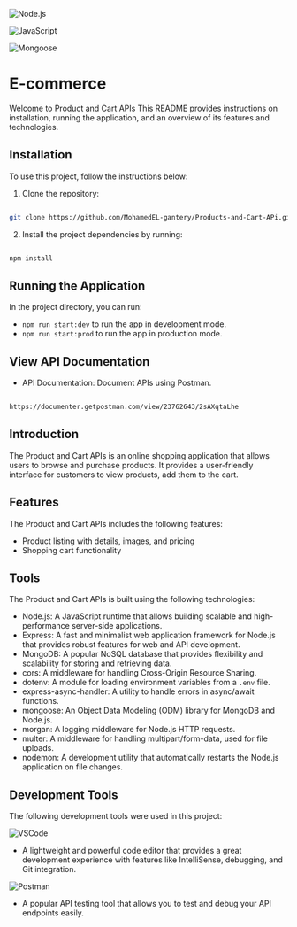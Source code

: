 ![Node.js](https://img.shields.io/badge/Node.js-20.11.0-green?logo=node.js)

![JavaScript](https://img.shields.io/badge/JavaScript-ES6+-F7DF1E?logo=javascript&logoColor=yellow)

![Mongoose](https://img.shields.io/badge/Mongoose-8.6.3-880000?logo=mongoose&logoColor=red)

# E-commerce

Welcome to Product and Cart APIs This README provides instructions on installation, running the application, and an overview of its features and technologies.

## Installation

To use this project, follow the instructions below:

1. Clone the repository:

```bash

git clone https://github.com/MohamedEL-gantery/Products-and-Cart-APi.git

```

2. Install the project dependencies by running:

```bash

npm install

```

## Running the Application

In the project directory, you can run:

- `npm run start:dev` to run the app in development mode.
- `npm run start:prod` to run the app in production mode.

## View API Documentation

- API Documentation: Document APIs using Postman.

```bash

https://documenter.getpostman.com/view/23762643/2sAXqtaLhe

```

## Introduction

The Product and Cart APIs is an online shopping application that allows users to browse and purchase products. It provides a user-friendly interface for customers to view products, add them to the cart.

## Features

The Product and Cart APIs includes the following features:

- Product listing with details, images, and pricing
- Shopping cart functionality

## Tools

The Product and Cart APIs is built using the following technologies:

- Node.js: A JavaScript runtime that allows building scalable and high-performance server-side applications.
- Express: A fast and minimalist web application framework for Node.js that provides robust features for web and API development.
- MongoDB: A popular NoSQL database that provides flexibility and scalability for storing and retrieving data.
- cors: A middleware for handling Cross-Origin Resource Sharing.
- dotenv: A module for loading environment variables from a `.env` file.
- express-async-handler: A utility to handle errors in async/await functions.
- mongoose: An Object Data Modeling (ODM) library for MongoDB and Node.js.
- morgan: A logging middleware for Node.js HTTP requests.
- multer: A middleware for handling multipart/form-data, used for file uploads.
- nodemon: A development utility that automatically restarts the Node.js application on file changes.

## Development Tools

The following development tools were used in this project:

![VSCode](https://img.shields.io/badge/VSCode-1.80.0-007ACC?logo=visual-studio-code&logoColor=white)

- A lightweight and powerful code editor that provides a great development experience with features like IntelliSense, debugging, and Git integration.

![Postman](https://img.shields.io/badge/Postman-10.15.0-FF6C37?logo=postman&logoColor=white)

- A popular API testing tool that allows you to test and debug your API endpoints easily.
